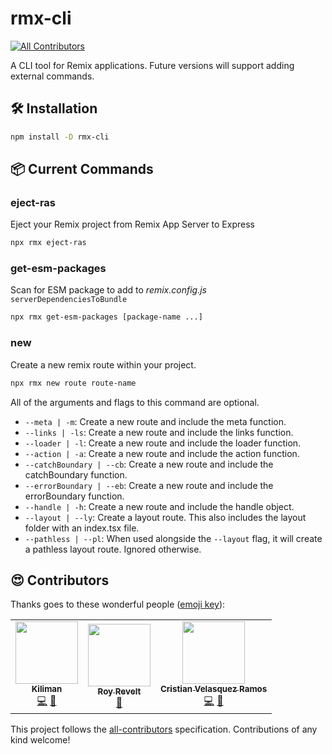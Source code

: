 # rmx-cli

<!-- ALL-CONTRIBUTORS-BADGE:START - Do not remove or modify this section -->
[![All Contributors](https://img.shields.io/badge/all_contributors-3-orange.svg?style=flat-square)](#contributors-)
<!-- ALL-CONTRIBUTORS-BADGE:END -->

A CLI tool for Remix applications. Future versions will support adding external
commands.

## 🛠 Installation

```bash
npm install -D rmx-cli
```

## 📦 Current Commands

### eject-ras

Eject your Remix project from Remix App Server to Express

```bash
npx rmx eject-ras
```

### get-esm-packages

Scan for ESM package to add to _remix.config.js_ `serverDependenciesToBundle`

```bash
npx rmx get-esm-packages [package-name ...]
```

### new

Create a new remix route within your project.

```bash
npx rmx new route route-name
```

All of the arguments and flags to this command are optional.

- `--meta | -m`: Create a new route and include the meta function.
- `--links | -ls`: Create a new route and include the links function.
- `--loader | -l`: Create a new route and include the loader function.
- `--action | -a`: Create a new route and include the action function.
- `--catchBoundary | --cb`: Create a new route and include the catchBoundary function.
- `--errorBoundary | --eb`: Create a new route and include the errorBoundary function.
- `--handle | -h`: Create a new route and include the handle object.
- `--layout | --ly`: Create a layout route. This also includes the layout folder with an index.tsx file.
- `--pathless | --pl`: When used alongside the `--layout` flag, it will create a pathless layout route. Ignored otherwise.


## 😍 Contributors

Thanks goes to these wonderful people ([emoji key](https://allcontributors.org/docs/en/emoji-key)):

<!-- ALL-CONTRIBUTORS-LIST:START - Do not remove or modify this section -->
<!-- prettier-ignore-start -->
<!-- markdownlint-disable -->
<table>
  <tr>
    <td align="center"><a href="https://kiliman.dev/"><img src="https://avatars.githubusercontent.com/u/47168?v=4?s=100" width="100px;" alt=""/><br /><sub><b>Kiliman</b></sub></a><br /><a href="https://github.com/Kiliman/rmx-cli/commits?author=kiliman" title="Code">💻</a> <a href="https://github.com/Kiliman/rmx-cli/commits?author=kiliman" title="Documentation">📖</a></td>
    <td align="center"><a href="https://codsen.com/os/"><img src="https://avatars.githubusercontent.com/u/8344688?v=4?s=100" width="100px;" alt=""/><br /><sub><b>Roy Revelt</b></sub></a><br /><a href="https://github.com/Kiliman/rmx-cli/commits?author=revelt" title="Documentation">📖</a></td>
    <td align="center"><a href="https://github.com/cevr"><img src="https://avatars.githubusercontent.com/u/34170625?v=4?s=100" width="100px;" alt=""/><br /><sub><b>Cristian Velasquez Ramos</b></sub></a><br /><a href="https://github.com/Kiliman/rmx-cli/commits?author=cevr" title="Code">💻</a> <a href="https://github.com/Kiliman/rmx-cli/commits?author=cevr" title="Documentation">📖</a></td>
  </tr>
</table>

<!-- markdownlint-restore -->
<!-- prettier-ignore-end -->

<!-- ALL-CONTRIBUTORS-LIST:END -->

This project follows the [all-contributors](https://github.com/all-contributors/all-contributors) specification. Contributions of any kind welcome!

